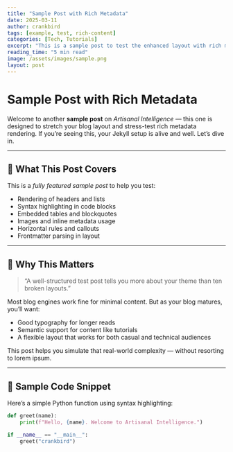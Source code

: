 ```yaml
---
title: "Sample Post with Rich Metadata"
date: 2025-03-11
author: crankbird
tags: [example, test, rich-content]
categories: [Tech, Tutorials]
excerpt: "This is a sample post to test the enhanced layout with rich metadata and content."
reading_time: "5 min read"
image: /assets/images/sample.png
layout: post
---
```


# Sample Post with Rich Metadata

Welcome to another **sample post** on *Artisanal Intelligence* — this one is designed to stretch your blog layout and stress-test rich metadata rendering. If you’re seeing this, your Jekyll setup is alive and well. Let’s dive in.

---

## 🧭 What This Post Covers

This is a *fully featured sample post* to help you test:

- Rendering of headers and lists
- Syntax highlighting in code blocks
- Embedded tables and blockquotes
- Images and inline metadata usage
- Horizontal rules and callouts
- Frontmatter parsing in layout

---

## 🧠 Why This Matters

> “A well-structured test post tells you more about your theme than ten broken layouts.”

Most blog engines work fine for minimal content. But as your blog matures, you’ll want:

- Good typography for longer reads
- Semantic support for content like tutorials
- A flexible layout that works for both casual and technical audiences

This post helps you simulate that real-world complexity — without resorting to lorem ipsum.

---

## 🔧 Sample Code Snippet

Here’s a simple Python function using syntax highlighting:

```python
def greet(name):
    print(f"Hello, {name}. Welcome to Artisanal Intelligence.")

if __name__ == "__main__":
    greet("crankbird")
```
